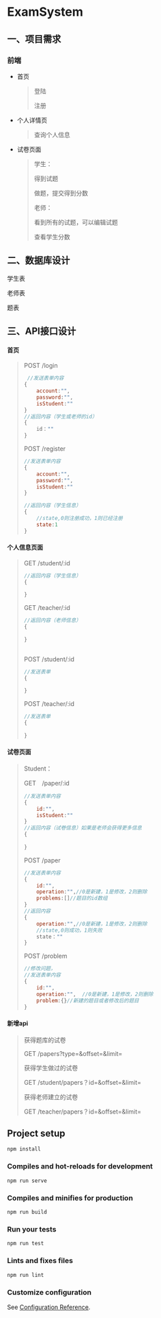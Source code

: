 # ExamSystem

## 一、项目需求

### 前端

- 首页

  > 登陆
  >
  > 注册

- 个人详情页

  > 查询个人信息

- 试卷页面

  > 学生：
  >
  > 得到试题
  >
  > 做题，提交得到分数
  >
  > 老师：
  >
  > 看到所有的试题，可以编辑试题
  >
  > 查看学生分数

## 二、数据库设计

学生表

老师表

题表

## 三、API接口设计

#### 首页

> POST    /login
>
> ```js
>  //发送表单内容
> {
>     account:"",
>     password:"",
>     isStudent:""
> }
> //返回内容（学生或老师的id）
> {
>     id：""
> }
> ```
>
> 
>
> POST   /register
>
> ```javascript
> //发送表单内容
> {
>     account:"",
>     password:"",
>     isStudent:""
> }
> 
> //返回内容（学生信息）
> {
>     //state,0则注册成功，1则已经注册
>     state:1
> }
> ```

#### 个人信息页面

> GET    /student/:id
>
> ```javascript
> //返回内容（学生信息）
> {
>    
> }
> ```
>
> GET    /teacher/:id
>
> ```js
> //返回内容（老师信息）
> {
>     
> }
>           
> ```
>
> POST 	/student/:id 
>
> ```js
> //发送表单
> {
>     
> }
> ```
>
> POST	/teacher/:id
>
> ```js
> //发送表单
> {
>     
> }
> ```
>
> 




#### 试卷页面

> Student：
>
> GET　/paper/:id
>
> ```js
> //发送表单内容
> {
>     id:"",
>     isStudent:""
> }
> //返回内容（试卷信息）如果是老师会获得更多信息
> {
>     
> }
> ```
>
> POST   /paper
>
> ```js
> //发送表单内容
> {
>     id:"",
>     operation:"",//0是新建，1是修改，2则删除
>     problems:[]//题目的id数组
> }
> //返回内容
> {
>     operation:"",//0是新建，1是修改，2则删除
>     //state,0则成功，1则失败
>     state：""
> }
> ```
>
> POST   /problem 
>
> ```js
> //修改问题，
> //发送表单内容
> {
>     id:"",
>     operation:"",  //0是新建，1是修改，2则删除
>     problem:{}//新建的题目或者修改后的题目
> }
> ```
>

#### 新增api

>获得题库的试卷
>
>GET    /papers?type=&offset=&limit=
>
>获得学生做过的试卷
>
>GET    /student/papers？id=&offset=&limit=
>
>获得老师建立的试卷
>
>GET    /teacher/papers？id=&offset=&limit=
>
>




## Project setup
```
npm install
```

### Compiles and hot-reloads for development
```
npm run serve
```

### Compiles and minifies for production
```
npm run build
```

### Run your tests
```
npm run test
```

### Lints and fixes files
```
npm run lint
```

### Customize configuration
See [Configuration Reference](https://cli.vuejs.org/config/).
